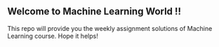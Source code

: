 ## Welcome to Machine Learning World !!
This repo will provide you the weekly assignment solutions of Machine Learning course. Hope it helps!
